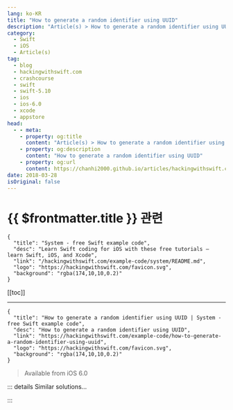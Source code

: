 ```yaml
---
lang: ko-KR
title: "How to generate a random identifier using UUID"
description: "Article(s) > How to generate a random identifier using UUID"
category:
  - Swift
  - iOS
  - Article(s)
tag: 
  - blog
  - hackingwithswift.com
  - crashcourse
  - swift
  - swift-5.10
  - ios
  - ios-6.0
  - xcode
  - appstore
head:
  - - meta:
    - property: og:title
      content: "Article(s) > How to generate a random identifier using UUID"
    - property: og:description
      content: "How to generate a random identifier using UUID"
    - property: og:url
      content: https://chanhi2000.github.io/articles/hackingwithswift.com/example-code/how-to-generate-a-random-identifier-using-uuid.html
date: 2018-03-28
isOriginal: false
---
```


# {{ $frontmatter.title }} 관련

```component VPCard
{
  "title": "System - free Swift example code",
  "desc": "Learn Swift coding for iOS with these free tutorials – learn Swift, iOS, and Xcode",
  "link": "/hackingwithswift.com/example-code/system/README.md",
  "logo": "https://hackingwithswift.com/favicon.svg",
  "background": "rgba(174,10,10,0.2)"
}
```

[[toc]]

---

```component VPCard
{
  "title": "How to generate a random identifier using UUID | System - free Swift example code",
  "desc": "How to generate a random identifier using UUID",
  "link": "https://hackingwithswift.com/example-code/how-to-generate-a-random-identifier-using-uuid",
  "logo": "https://hackingwithswift.com/favicon.svg",
  "background": "rgba(174,10,10,0.2)"
}
```

> Available from iOS 6.0

<!-- TODO: 작성 -->

<!-- 
A UUID is a *universally unique identifier*, which means if you generate a UUID right now using `UUID` it's guaranteed to be unique across all devices in the world. This means it's a great way to generate a unique identifier for users, for files, or anything else you need to reference individually – guaranteed.

Here's how to create a UUID as a string:

```swift
let uuid = UUID().uuidString
```

-->

::: details Similar solutions…

<!--
/example-code/uikit/fixing-unable-to-dequeue-a-cell-with-identifier">Fixing "Unable to dequeue a cell with identifier" 
/example-code/games/how-to-generate-shaped-random-numbers-using-gkgaussiandistribution">How to generate shaped random numbers using GKGaussianDistribution 
/example-code/games/how-to-generate-fair-random-numbers-using-gkshuffleddistribution">How to generate fair random numbers using GKShuffledDistribution 
/example-code/language/how-to-generate-a-random-number">How to generate a random number 
/example-code/games/how-to-generate-a-random-number-with-gkrandomsource">How to generate a random number with GKRandomSource</a>
-->

:::

